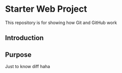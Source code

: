 # Starter Web Project

This repository is for showing how Git and GitHub work

## Introduction

## Purpose

Just to know diff
haha
